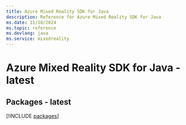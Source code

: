```yaml
---
title: Azure Mixed Reality SDK for Java
description: Reference for Azure Mixed Reality SDK for Java
ms.date: 11/18/2024
ms.topic: reference
ms.devlang: java
ms.service: mixedreality
---
```

# Azure Mixed Reality SDK for Java - latest
## Packages - latest
[!INCLUDE [packages](mixed-reality-index.md)]